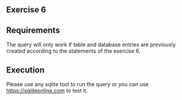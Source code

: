 ## Exercise 6

## Requirements
The query will only work if table and database entries are previously created
according to the statements of the exercise 6.

## Execution
Please use any sqlite tool to run the query or you can use https://sqliteonline.com
to test it.